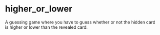 # higher_or_lower
 A guessing game where you have to guess whether or not the hidden card is higher or lower than the revealed card.
